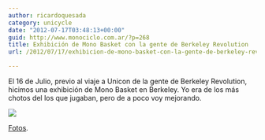 ```yaml
---
author: ricardoquesada
category: unicycle
date: "2012-07-17T03:48:13+00:00"
guid: http://www.monociclo.com.ar/?p=268
title: Exhibición de Mono Basket con la gente de Berkeley Revolution
url: /2012/07/17/exhibicion-de-mono-basket-con-la-gente-de-berkeley-revolution/

---
```

El 16 de Julio, previo al viaje a Unicon de la gente de Berkeley Revolution, hicimos una exhibición de Mono Basket en Berkeley.
Yo era de los más chotos del los que jugaban, pero de a poco voy mejorando.

![](/images/exhibicion-de-mono-basket-con-la-gente-de-berkeley-revolution.jpg)

[Fotos](https://photos.app.goo.gl/HP2FbEypC7ZzSs7N7).
